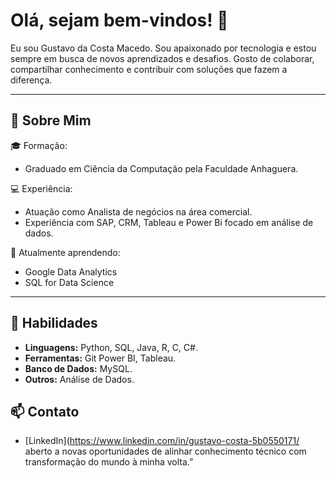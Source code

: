 
# Olá, sejam bem-vindos! 👋

Eu sou Gustavo da Costa Macedo. Sou apaixonado por tecnologia e estou sempre em busca de novos aprendizados e desafios. Gosto de colaborar, compartilhar conhecimento e contribuir com soluções que fazem a diferença.

---

## 💼 Sobre Mim

🎓 Formação:  
- Graduado em Ciência da Computação pela Faculdade Anhaguera.  

💻 Experiência:  
- Atuação como Analista de negócios na área comercial.
- Experiência com SAP, CRM, Tableau e Power Bi focado em análise de dados.

🌱 Atualmente aprendendo:  
- Google Data Analytics
- SQL for Data Science

---

## 🚀 Habilidades

- **Linguagens:** Python, SQL, Java, R, C, C#.  
- **Ferramentas:** Git Power BI, Tableau. 
- **Banco de Dados:** MySQL.  
- **Outros:** Análise de Dados.



## 📫 Contato

- [LinkedIn](https://www.linkedin.com/in/gustavo-costa-5b0550171/ aberto a novas oportunidades de alinhar conhecimento técnico com transformação do mundo à minha volta.”

